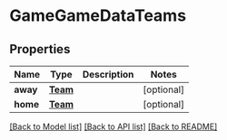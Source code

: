 # GameGameDataTeams

## Properties
Name | Type | Description | Notes
------------ | ------------- | ------------- | -------------
**away** | [**Team**](Team.md) |  | [optional] 
**home** | [**Team**](Team.md) |  | [optional] 

[[Back to Model list]](../README.md#documentation-for-models) [[Back to API list]](../README.md#documentation-for-api-endpoints) [[Back to README]](../README.md)


